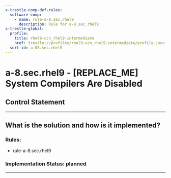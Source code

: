 ```yaml
---
x-trestle-comp-def-rules:
  software-comp:
    - name: rule-a-8.sec.rhel9
      description: Rule for a-8.sec.rhel9
x-trestle-global:
  profile:
    title: rhel9-ccn_rhel9-intermediate
    href: trestle://profiles/rhel9-ccn_rhel9-intermediate/profile.json
  sort-id: a-08.sec.rhel9
---
```


# a-8.sec.rhel9 - \[REPLACE_ME\] System Compilers Are Disabled

## Control Statement

______________________________________________________________________

## What is the solution and how is it implemented?

<!-- For implementation status enter one of: implemented, partial, planned, alternative, not-applicable -->

<!-- Note that the list of rules under ### Rules: is read-only and changes will not be captured after assembly to JSON -->

<!-- Add control implementation description here for control: a-8.sec.rhel9 -->

### Rules:

  - rule-a-8.sec.rhel9

### Implementation Status: planned

______________________________________________________________________
